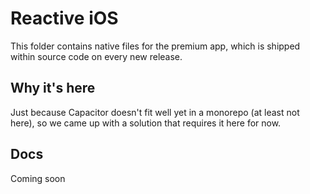 # Reactive iOS

This folder contains native files for the premium app, which is shipped within source code on every new release.

## Why it's here

Just because Capacitor doesn't fit well yet in a monorepo (at least not here), so we came up with a solution that requires it here for now.

## Docs

Coming soon
